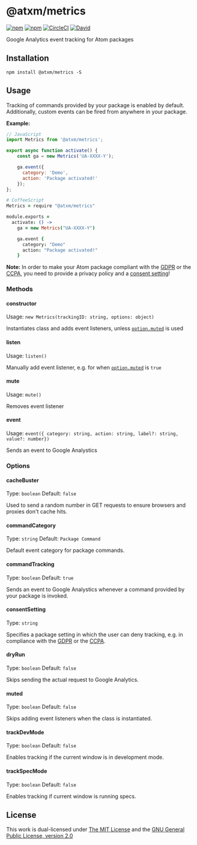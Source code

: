 # @atxm/metrics

[![npm](https://flat.badgen.net/npm/license/@atxm/metrics)](https://www.npmjs.org/package/@atxm/metrics)
[![npm](https://flat.badgen.net/npm/v/@atxm/metrics)](https://www.npmjs.org/package/@atxm/metrics)
[![CircleCI](https://flat.badgen.net/circleci/github/a-t-x-m/metrics)](https://circleci.com/gh/a-t-x-m/metrics)
[![David](https://flat.badgen.net/david/dep/a-t-x-m/metrics)](https://david-dm.org/a-t-x-m/metrics)

Google Analytics event tracking for Atom packages

## Installation

`npm install @atxm/metrics -S`

## Usage

Tracking of commands provided by your package is enabled by default. Additionally, custom events can be fired from anywhere in your package.

**Example:**

```js
// JavaScript
import Metrics from '@atxm/metrics';

export async function activate() {
    const ga = new Metrics('UA-XXXX-Y');

    ga.event({
      category: 'Demo',
      action: 'Package activated!'
    });
};
```

```coffee
# CoffeeScript
Metrics = require "@atxm/metrics"

module.exports =
  activate: () ->
    ga = new Metrics("UA-XXXX-Y")

    ga.event {
      category: "Demo"
      action: "Package activated!"
    }
```

**Note:** In order to make your Atom package compliant with the [GDPR][gdpr] or the [CCPA][ccpa], you need to provide a privacy policy and a [consent setting](#consentSetting)!

### Methods

#### constructor

Usage: `new Metrics(trackingID: string, options: object)`

Instantiates class and adds event listeners, unless [`option.muted`](#muted) is used

#### listen

Usage: `listen()`

Manually add event listener, e.g. for when [`option.muted`](#muted) is `true`

#### mute

Usage: `mute()`

Removes event listener

#### event

Usage: `event({ category: string, action: string, label?: string, value?: number})`

Sends an event to Google Analystics

### Options

#### cacheBuster

Type: `boolean`
Default: `false`

Used to send a random number in GET requests to ensure browsers and proxies don't cache hits.

#### commandCategory

Type: `string`
Default: `Package Command`

Default event category for package commands.

#### commandTracking

Type: `boolean`
Default: `true`

Sends an event to Google Analystics whenever a command provided by your package is invoked.

#### consentSetting

Type: `string`

Specifies a package setting in which the user can deny tracking, e.g. in compliance with the [GDPR][gdpr] or the [CCPA][ccpa].

#### dryRun

Type: `boolean`
Default: `false`

Skips sending the actual request to Google Analytics.

#### muted

Type: `boolean`
Default: `false`

Skips adding event listeners when the class is instantiated.

#### trackDevMode

Type: `boolean`
Default: `false`

Enables tracking if the current window is in development mode.

#### trackSpecMode

Type: `boolean`
Default: `false`

Enables tracking if current window is running specs.

## License

This work is dual-licensed under [The MIT License](https://opensource.org/licenses/MIT) and the [GNU General Public License, version 2.0](https://opensource.org/licenses/GPL-2.0)

[gdpr]: https://www.wikiwand.com/en/General_Data_Protection_Regulation
[ccpa]: https://www.wikiwand.com/en/California_Consumer_Privacy_Act
